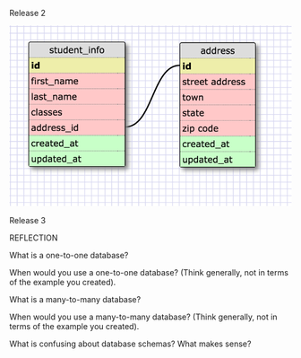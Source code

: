 Release 2

![one-to-one schema](imgs/one-to-one.png)

Release 3


REFLECTION

What is a one-to-one database?



When would you use a one-to-one database? (Think generally, not in terms of the example you created).



What is a many-to-many database?



When would you use a many-to-many database? (Think generally, not in terms of the example you created).



What is confusing about database schemas? What makes sense?